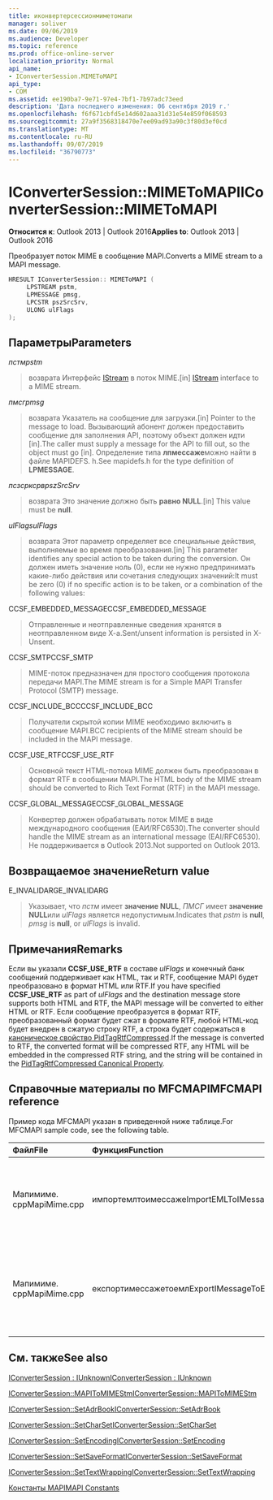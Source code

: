 ```yaml
---
title: иконвертерсессионмиметомапи
manager: soliver
ms.date: 09/06/2019
ms.audience: Developer
ms.topic: reference
ms.prod: office-online-server
localization_priority: Normal
api_name:
- IConverterSession.MIMEToMAPI
api_type:
- COM
ms.assetid: ee190ba7-9e71-97e4-7bf1-7b97adc73eed
description: 'Дата последнего изменения: 06 сентября 2019 г.'
ms.openlocfilehash: f6f671cbfd5e14d602aaa31d31e54e859f068593
ms.sourcegitcommit: 27a9f3568318470e7ee09ad93a90c3f80d3ef0cd
ms.translationtype: MT
ms.contentlocale: ru-RU
ms.lasthandoff: 09/07/2019
ms.locfileid: "36790773"
---
```

# <a name="iconvertersessionmimetomapi"></a><span data-ttu-id="4ee14-103">IConverterSession::MIMEToMAPI</span><span class="sxs-lookup"><span data-stu-id="4ee14-103">IConverterSession::MIMEToMAPI</span></span>

  
  
<span data-ttu-id="4ee14-104">**Относится к**: Outlook 2013 | Outlook 2016</span><span class="sxs-lookup"><span data-stu-id="4ee14-104">**Applies to**: Outlook 2013 | Outlook 2016</span></span> 
  
<span data-ttu-id="4ee14-105">Преобразует поток MIME в сообщение MAPI.</span><span class="sxs-lookup"><span data-stu-id="4ee14-105">Converts a MIME stream to a MAPI message.</span></span>
  
```cpp
HRESULT IConverterSession:: MIMEToMAPI ( 
     LPSTREAM pstm, 
     LPMESSAGE pmsg, 
     LPCSTR pszSrcSrv, 
     ULONG ulFlags 
);
```

## <a name="parameters"></a><span data-ttu-id="4ee14-106">Параметры</span><span class="sxs-lookup"><span data-stu-id="4ee14-106">Parameters</span></span>

 <span data-ttu-id="4ee14-107">_пстм_</span><span class="sxs-lookup"><span data-stu-id="4ee14-107">_pstm_</span></span>
  
> <span data-ttu-id="4ee14-108">возврата Интерфейс [IStream](https://msdn.microsoft.com/library/aa380034%28VS.85%29.aspx) в поток MIME.</span><span class="sxs-lookup"><span data-stu-id="4ee14-108">[in] [IStream](https://msdn.microsoft.com/library/aa380034%28VS.85%29.aspx) interface to a MIME stream.</span></span> 
    
 <span data-ttu-id="4ee14-109">_пмсг_</span><span class="sxs-lookup"><span data-stu-id="4ee14-109">_pmsg_</span></span>
  
> <span data-ttu-id="4ee14-110">возврата Указатель на сообщение для загрузки.</span><span class="sxs-lookup"><span data-stu-id="4ee14-110">[in] Pointer to the message to load.</span></span> <span data-ttu-id="4ee14-111">Вызывающий абонент должен предоставить сообщение для заполнения API, поэтому объект должен идти [in].</span><span class="sxs-lookup"><span data-stu-id="4ee14-111">The caller must supply a message for the API to fill out, so the object must go [in].</span></span> <span data-ttu-id="4ee14-112">Определение типа **лпмессаже**можно найти в файле MAPIDEFS. h.</span><span class="sxs-lookup"><span data-stu-id="4ee14-112">See mapidefs.h for the type definition of **LPMESSAGE**.</span></span>
    
 <span data-ttu-id="4ee14-113">_псзсрксрв_</span><span class="sxs-lookup"><span data-stu-id="4ee14-113">_pszSrcSrv_</span></span>
  
> <span data-ttu-id="4ee14-114">возврата Это значение должно быть **равно NULL**.</span><span class="sxs-lookup"><span data-stu-id="4ee14-114">[in] This value must be **null**.</span></span>
    
 <span data-ttu-id="4ee14-115">_ulFlags_</span><span class="sxs-lookup"><span data-stu-id="4ee14-115">_ulFlags_</span></span>
  
> <span data-ttu-id="4ee14-116">возврата Этот параметр определяет все специальные действия, выполняемые во время преобразования.</span><span class="sxs-lookup"><span data-stu-id="4ee14-116">[in] This parameter identifies any special action to be taken during the conversion.</span></span> <span data-ttu-id="4ee14-117">Он должен иметь значение ноль (0), если не нужно предпринимать какие-либо действия или сочетания следующих значений:</span><span class="sxs-lookup"><span data-stu-id="4ee14-117">It must be zero (0) if no specific action is to be taken, or a combination of the following values:</span></span>
    
<span data-ttu-id="4ee14-118">CCSF_EMBEDDED_MESSAGE</span><span class="sxs-lookup"><span data-stu-id="4ee14-118">CCSF_EMBEDDED_MESSAGE</span></span>
  
> <span data-ttu-id="4ee14-119">Отправленные и неотправленные сведения хранятся в неотправленном виде X-a.</span><span class="sxs-lookup"><span data-stu-id="4ee14-119">Sent/unsent information is persisted in X-Unsent.</span></span>
    
<span data-ttu-id="4ee14-120">CCSF_SMTP</span><span class="sxs-lookup"><span data-stu-id="4ee14-120">CCSF_SMTP</span></span>
  
> <span data-ttu-id="4ee14-121">MIME-поток предназначен для простого сообщения протокола передачи MAPI.</span><span class="sxs-lookup"><span data-stu-id="4ee14-121">The MIME stream is for a Simple MAPI Transfer Protocol (SMTP) message.</span></span>
    
<span data-ttu-id="4ee14-122">CCSF_INCLUDE_BCC</span><span class="sxs-lookup"><span data-stu-id="4ee14-122">CCSF_INCLUDE_BCC</span></span>
  
> <span data-ttu-id="4ee14-123">Получатели скрытой копии MIME необходимо включить в сообщение MAPI.</span><span class="sxs-lookup"><span data-stu-id="4ee14-123">BCC recipients of the MIME stream should be included in the MAPI message.</span></span>
    
<span data-ttu-id="4ee14-124">CCSF_USE_RTF</span><span class="sxs-lookup"><span data-stu-id="4ee14-124">CCSF_USE_RTF</span></span>
  
> <span data-ttu-id="4ee14-125">Основной текст HTML-потока MIME должен быть преобразован в формат RTF в сообщении MAPI.</span><span class="sxs-lookup"><span data-stu-id="4ee14-125">The HTML body of the MIME stream should be converted to Rich Text Format (RTF) in the MAPI message.</span></span>

<span data-ttu-id="4ee14-126">CCSF_GLOBAL_MESSAGE</span><span class="sxs-lookup"><span data-stu-id="4ee14-126">CCSF_GLOBAL_MESSAGE</span></span>
> <span data-ttu-id="4ee14-127">Конвертер должен обрабатывать поток MIME в виде международного сообщения (ЕАИ/RFC6530).</span><span class="sxs-lookup"><span data-stu-id="4ee14-127">The converter should handle the MIME stream as an international message (EAI/RFC6530).</span></span> <span data-ttu-id="4ee14-128">Не поддерживается в Outlook 2013.</span><span class="sxs-lookup"><span data-stu-id="4ee14-128">Not supported on Outlook 2013.</span></span>
    
## <a name="return-value"></a><span data-ttu-id="4ee14-129">Возвращаемое значение</span><span class="sxs-lookup"><span data-stu-id="4ee14-129">Return value</span></span>

<span data-ttu-id="4ee14-130">E_INVALIDARG</span><span class="sxs-lookup"><span data-stu-id="4ee14-130">E_INVALIDARG</span></span>
  
> <span data-ttu-id="4ee14-131">Указывает, что _пстм_ имеет **значение NULL**, _ПМСГ_ имеет **значение NULL**или _ulFlags_ является недопустимым.</span><span class="sxs-lookup"><span data-stu-id="4ee14-131">Indicates that  _pstm_ is **null**,  _pmsg_ is **null**, or  _ulFlags_ is invalid.</span></span> 
    
## <a name="remarks"></a><span data-ttu-id="4ee14-132">Примечания</span><span class="sxs-lookup"><span data-stu-id="4ee14-132">Remarks</span></span>

<span data-ttu-id="4ee14-133">Если вы указали **CCSF_USE_RTF** в составе _ulFlags_ и конечный банк сообщений поддерживает как HTML, так и RTF, сообщение MAPI будет преобразовано в формат HTML или RTF.</span><span class="sxs-lookup"><span data-stu-id="4ee14-133">If you have specified **CCSF_USE_RTF** as part of  _ulFlags_ and the destination message store supports both HTML and RTF, the MAPI message will be converted to either HTML or RTF.</span></span> <span data-ttu-id="4ee14-134">Если сообщение преобразуется в формат RTF, преобразованный формат будет сжат в формате RTF, любой HTML-код будет внедрен в сжатую строку RTF, а строка будет содержаться в [каноническое свойство PidTagRtfCompressed](pidtagrtfcompressed-canonical-property.md).</span><span class="sxs-lookup"><span data-stu-id="4ee14-134">If the message is converted to RTF, the converted format will be compressed RTF, any HTML will be embedded in the compressed RTF string, and the string will be contained in the [PidTagRtfCompressed Canonical Property](pidtagrtfcompressed-canonical-property.md).</span></span>
  
## <a name="mfcmapi-reference"></a><span data-ttu-id="4ee14-135">Справочные материалы по MFCMAPI</span><span class="sxs-lookup"><span data-stu-id="4ee14-135">MFCMAPI reference</span></span>

<span data-ttu-id="4ee14-136">Пример кода MFCMAPI указан в приведенной ниже таблице.</span><span class="sxs-lookup"><span data-stu-id="4ee14-136">For MFCMAPI sample code, see the following table.</span></span>
  
|<span data-ttu-id="4ee14-137">**Файл**</span><span class="sxs-lookup"><span data-stu-id="4ee14-137">**File**</span></span>|<span data-ttu-id="4ee14-138">**Функция**</span><span class="sxs-lookup"><span data-stu-id="4ee14-138">**Function**</span></span>|<span data-ttu-id="4ee14-139">**Примечание**</span><span class="sxs-lookup"><span data-stu-id="4ee14-139">**Comment**</span></span>|
|:-----|:-----|:-----|
|<span data-ttu-id="4ee14-140">Мапимиме. cpp</span><span class="sxs-lookup"><span data-stu-id="4ee14-140">MapiMime.cpp</span></span>  <br/> |<span data-ttu-id="4ee14-141">импортемлтоимессаже</span><span class="sxs-lookup"><span data-stu-id="4ee14-141">ImportEMLToIMessage</span></span>  <br/> |<span data-ttu-id="4ee14-142">MFCMAPI использует Миметомапи для преобразования EML файла в сообщение MAPI.</span><span class="sxs-lookup"><span data-stu-id="4ee14-142">MFCMAPI uses MimeToMAPI to convert an EML file to a MAPI message.</span></span>  <br/> |
|<span data-ttu-id="4ee14-143">Мапимиме. cpp</span><span class="sxs-lookup"><span data-stu-id="4ee14-143">MapiMime.cpp</span></span>  <br/> |<span data-ttu-id="4ee14-144">експортимессажетоемл</span><span class="sxs-lookup"><span data-stu-id="4ee14-144">ExportIMessageToEML</span></span>  <br/> |<span data-ttu-id="4ee14-145">MFCMAPI использует Мапитомиместм для преобразования сообщения MAPI в файл EML.</span><span class="sxs-lookup"><span data-stu-id="4ee14-145">MFCMAPI uses MAPIToMIMEStm to convert a MAPI message to an EML file.</span></span>  <br/> |
   
## <a name="see-also"></a><span data-ttu-id="4ee14-146">См. также</span><span class="sxs-lookup"><span data-stu-id="4ee14-146">See also</span></span>



[<span data-ttu-id="4ee14-147">IConverterSession : IUnknown</span><span class="sxs-lookup"><span data-stu-id="4ee14-147">IConverterSession : IUnknown</span></span>](iconvertersessioniunknown.md)
  
[<span data-ttu-id="4ee14-148">IConverterSession::MAPIToMIMEStm</span><span class="sxs-lookup"><span data-stu-id="4ee14-148">IConverterSession::MAPIToMIMEStm</span></span>](iconvertersession-mapitomimestm.md)
  
[<span data-ttu-id="4ee14-149">IConverterSession::SetAdrBook</span><span class="sxs-lookup"><span data-stu-id="4ee14-149">IConverterSession::SetAdrBook</span></span>](iconvertersession-setadrbook.md)
  
[<span data-ttu-id="4ee14-150">IConverterSession::SetCharSet</span><span class="sxs-lookup"><span data-stu-id="4ee14-150">IConverterSession::SetCharSet</span></span>](iconvertersession-setcharset.md)
  
[<span data-ttu-id="4ee14-151">IConverterSession::SetEncoding</span><span class="sxs-lookup"><span data-stu-id="4ee14-151">IConverterSession::SetEncoding</span></span>](iconvertersession-setencoding.md)
  
[<span data-ttu-id="4ee14-152">IConverterSession::SetSaveFormat</span><span class="sxs-lookup"><span data-stu-id="4ee14-152">IConverterSession::SetSaveFormat</span></span>](iconvertersession-setsaveformat.md)
  
[<span data-ttu-id="4ee14-153">IConverterSession::SetTextWrapping</span><span class="sxs-lookup"><span data-stu-id="4ee14-153">IConverterSession::SetTextWrapping</span></span>](iconvertersession-settextwrapping.md)


[<span data-ttu-id="4ee14-154">Константы MAPI</span><span class="sxs-lookup"><span data-stu-id="4ee14-154">MAPI Constants</span></span>](mapi-constants.md)

